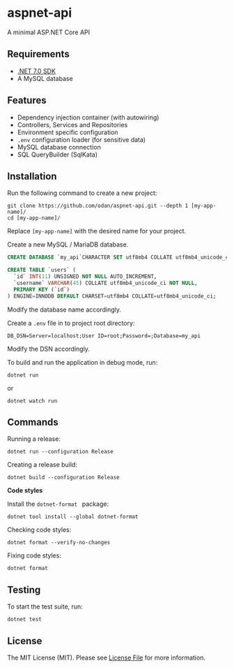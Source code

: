# aspnet-api

A minimal ASP.NET Core API

## Requirements

* [.NET 7.0 SDK](https://dotnet.microsoft.com/en-us/download/dotnet/7.0)
* A MySQL database

## Features

* Dependency injection container (with autowiring)
* Controllers, Services and Repositories
* Environment specific configuration
* `.env` configuration loader (for sensitive data)
* MySQL database connection
* SQL QueryBuilder (SqlKata)

## Installation

Run the following command to create a new project:

```
git clone https://github.com/odan/aspnet-api.git --depth 1 [my-app-name]/
cd [my-app-name]/
```

Replace `[my-app-name]` with the desired name for your project. 


Create a new MySQL / MariaDB database.

```sql
CREATE DATABASE `my_api`CHARACTER SET utf8mb4 COLLATE utf8mb4_unicode_ci; 

CREATE TABLE `users` (
  `id` INT(11) UNSIGNED NOT NULL AUTO_INCREMENT,
  `username` VARCHAR(45) COLLATE utf8mb4_unicode_ci NOT NULL,
  PRIMARY KEY (`id`)
) ENGINE=INNODB DEFAULT CHARSET=utf8mb4 COLLATE=utf8mb4_unicode_ci;
```

Modify the database name accordingly.

Create a `.env` file in to project root directory:

```env
DB_DSN=Server=localhost;User ID=root;Password=;Database=my_api
```

Modify the DSN accordingly.

To build and run the application in debug mode, run:

```
dotnet run
```

or

```
dotnet watch run
```

## Commands

Running a release:

```
dotnet run --configuration Release
```

Creating a release build:

```
dotnet build --configuration Release
```

**Code styles**

Install the `dotnet-format ` package:

```
dotnet tool install --global dotnet-format 
```

Checking code styles:

```
dotnet format --verify-no-changes
```

Fixing code styles:

```
dotnet format
```

## Testing

To start the test suite, run:

```
dotnet test
```

## License

The MIT License (MIT). Please see [License File](LICENSE) for more information.
